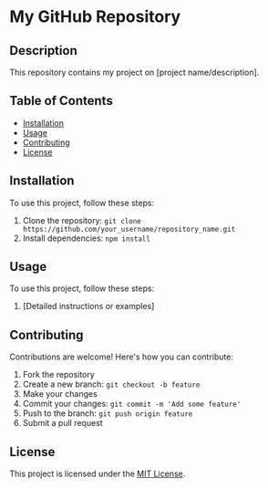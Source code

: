 # My GitHub Repository

## Description
This repository contains my project on [project name/description].

## Table of Contents
- [Installation](#installation)
- [Usage](#usage)
- [Contributing](#contributing)
- [License](#license)

## Installation
To use this project, follow these steps:
1. Clone the repository: `git clone https://github.com/your_username/repository_name.git`
2. Install dependencies: `npm install`

## Usage
To use this project, follow these steps:
1. [Detailed instructions or examples]

## Contributing
Contributions are welcome! Here's how you can contribute:
1. Fork the repository
2. Create a new branch: `git checkout -b feature`
3. Make your changes
4. Commit your changes: `git commit -m 'Add some feature'`
5. Push to the branch: `git push origin feature`
6. Submit a pull request

## License
This project is licensed under the [MIT License](LICENSE).
